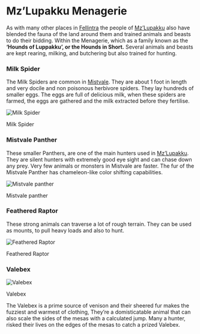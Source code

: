# Mz’Lupakku Menagerie

As with many other places in [Fellintra](Fellintra%208a284461caa445f9a1c30e2b1477f45e.md) the people of [Mz’Lupakku](Mz%E2%80%99Lupakku%2012575a22781a8030a6b3ef34e94fc9b3.md) also have blended the fauna of the land around them and trained animals and beasts to do their bidding. Within the Menagerie, which as a family known as the **‘Hounds of Luppakku’, or the Hounds in Short.** Several animals and beasts are kept rearing, milking, and butchering but also trained for hunting.

### Milk Spider

The Milk Spiders are common in [Mistvale](Mistvale%2012475a22781a808a86d7ea4e1bdc406a.md). They are about 1 foot in length and very docile and non poisonous herbivore spiders. They lay hundreds of smaller eggs. The eggs are full of delicious milk, when these spiders are farmed, the eggs are gathered and the milk extracted before they fertilise. 

![Milk Spider](image%2044.png)

Milk Spider

### Mistvale Panther

These smaller Panthers, are one of the main hunters used in [Mz’Lupakku](Mz%E2%80%99Lupakku%2012575a22781a8030a6b3ef34e94fc9b3.md). They are silent hunters with extremely good eye sight and can chase down any prey. Very few animals or monsters in Mistvale are faster. The fur of the Mistvale Panther has chameleon-like color shifting capabilities. 

![Mistvale panther](image%2045.png)

Mistvale panther

### Feathered Raptor

These strong animals can traverse a lot of rough terrain. They can be used as mounts, to pull heavy loads and also to hunt.

![Feathered Raptor](image%2032.png)

Feathered Raptor

### Valebex

![Valebex](image%2048.png)

Valebex

The Valebex is a prime source of venison and their sheered fur makes the fuzziest and warmest of clothing, They’re a domisticatable animal that can also scale the sides of the mesas with a calculated jump. Many a hunter, risked their lives on the edges of the mesas to catch a prized Valebex.